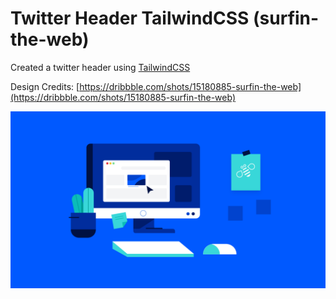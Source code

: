 # Twitter Header TailwindCSS (surfin-the-web)

Created a twitter header using [TailwindCSS](https://tailwindcss.com)

Design Credits: [https://dribbble.com/shots/15180885-surfin-the-web](https://dribbble.com/shots/15180885-surfin-the-web)

![Surfin' The Web - Twitter Header TailwindCSS](./img/surfin-the-web-twitter-header.png)